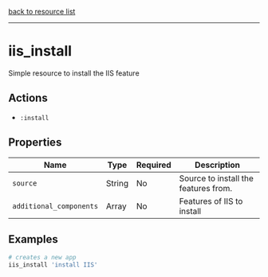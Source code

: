 [back to resource list](https://github.com/sous-chefs/iis#resources)

---

# iis_install

Simple resource to install the IIS feature

## Actions

- `:install`

## Properties

| Name                    | Type     |  Required| Description                          |
| ----------------------- | -------- | -------- | ------------------------------------ |
| `source`                |  String  | No       | Source to install the features from. |
| `additional_components` |  Array   | No       | Features of IIS to install |

## Examples

```ruby
# creates a new app
iis_install 'install IIS'
```
